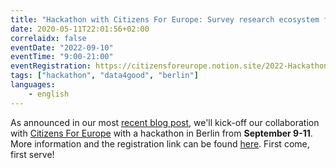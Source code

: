 ```yaml
---
title: "Hackathon with Citizens For Europe: Survey research ecosystem for diversity and visibility"
date: 2020-05-11T22:01:56+02:00
correlaidx: false
eventDate: "2022-09-10"
eventTime: "9:00-21:00"
eventRegistration: https://citizensforeurope.notion.site/2022-Hackathon-Agenda-CorrelAid-Citizens-For-Europe-b809211654d54eb49fd0f042e671edab
tags: ["hackathon", "data4good", "berlin"]
languages: 
    - english
---
```


As announced in our most [recent blog post](/blog/diversity_antidiscrimination), we'll kick-off our collaboration with [Citizens For Europe](https://citizensforeurope.org/) with a hackathon in Berlin from **September 9-11**. 
More information and the registration link can be found [here](https://citizensforeurope.notion.site/2022-Hackathon-Agenda-CorrelAid-Citizens-For-Europe-b809211654d54eb49fd0f042e671edab). First come, first serve!
